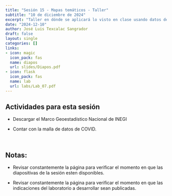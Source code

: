 ```yaml
---
title: "Sesión 15 - Mapas temáticos - Taller"
subtitle: "10 de diciembre de 2024"
excerpt: "Taller en dónde se aplicará lo visto en clase usando datos de COVID"
date: "2024-12-10"
author: José Luis Texcalac Sangrador
draft: false
layout: single
categories: []
links:
- icon: magic
  icon_pack: fas
  name: diapos
  url: slides/Diapos.pdf
- icon: flask
  icon_pack: fas
  name: lab
  url: labs/Lab_07.pdf
---
```


## Actividades para esta sesión 

- Descargar el Marco Geoestadístico Nacional de INEGI

- Contar con la malla de datos de COVID.

&nbsp;

## Notas:

* Revisar constantemente la página para verificar el momento en que las 
diapositivas de la sesión esten disponibles.

* Revisar constantemente la página para verificar el momento en que las 
indicaciones del laboratorio a desarrollar sean publicadas.

&nbsp;
